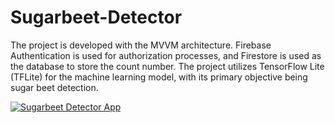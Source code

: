 # Sugarbeet-Detector

The project is developed with the MVVM architecture. Firebase Authentication is used for authorization processes, and Firestore is used as the database to store the count number. The project utilizes TensorFlow Lite (TFLite) for the machine learning model, with its primary objective being sugar beet detection.


[![Sugarbeet Detector App](https://img.youtube.com/vi/YOUTUBE_VIDEO_ID_HERE/0.jpg)](https://www.youtube.com/watch?v=CsiltncYXuc)

